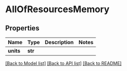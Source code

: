 # AllOfResourcesMemory

## Properties
Name | Type | Description | Notes
------------ | ------------- | ------------- | -------------
**units** | **str** |  | 

[[Back to Model list]](../README.md#documentation-for-models) [[Back to API list]](../README.md#documentation-for-api-endpoints) [[Back to README]](../README.md)

